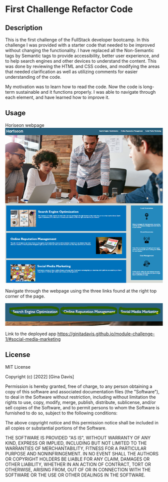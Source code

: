 # First Challenge Refactor Code

## Description

This is the first challenge of the FullStack developer bootcamp. 
In this challenge I was provided with a starter code that needed to be improved without changing the functionality.
I have replaced all the Non-Semantic tags by Semantic tags to provide accessibility, better user experience, and to help search engines and other devices to understand the content. This was done by reviewing the HTML and CSS  codes, and modifying the areas that needed clarification as well as utilizing comments for easier understanding of the code.

My motivation was to learn how to read the code. Now the code is long-term sustainable and it functions properly. I was able to navigate through each element, and have learned how to improve it. 

## Usage

Horiseon webpage
![alt text](assets/images/Horiseon%20page.png)

Navigate through the webpage using the three links found at the right top corner of the page.

![alt text](assets/images/Read-me-guide.png)

Link to the deployed app https://ginitadavis.github.io/module-challenge-1/#social-media-marketing

## License

MIT License

Copyright (c) [2022] [Gina Davis]

Permission is hereby granted, free of charge, to any person obtaining a copy of this software and associated documentation files (the "Software"), to deal in the Software without restriction, including without limitation the rights to use, copy, modify, merge, publish, distribute, sublicense, and/or sell copies of the Software, and to permit persons to whom the Software is furnished to do so, subject to the following conditions:

The above copyright notice and this permission notice shall be included in all copies or substantial portions of the Software.

THE SOFTWARE IS PROVIDED "AS IS", WITHOUT WARRANTY OF ANY KIND, EXPRESS OR IMPLIED, INCLUDING BUT NOT LIMITED TO THE WARRANTIES OF MERCHANTABILITY, FITNESS FOR A PARTICULAR PURPOSE AND NONINFRINGEMENT. IN NO EVENT SHALL THE AUTHORS OR COPYRIGHT HOLDERS BE LIABLE FOR ANY CLAIM, DAMAGES OR OTHER LIABILITY, WHETHER IN AN ACTION OF CONTRACT, TORT OR OTHERWISE, ARISING FROM, OUT OF OR IN CONNECTION WITH THE SOFTWARE OR THE USE OR OTHER DEALINGS IN THE SOFTWARE.
